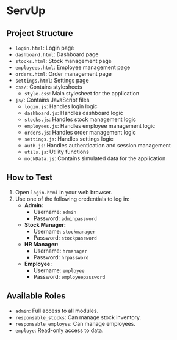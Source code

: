 # ServUp

## Project Structure

- `login.html`: Login page
- `dashboard.html`: Dashboard page
- `stocks.html`: Stock management page
- `employees.html`: Employee management page
- `orders.html`: Order management page
- `settings.html`: Settings page
- `css/`: Contains stylesheets
  - `style.css`: Main stylesheet for the application
- `js/`: Contains JavaScript files
  - `login.js`: Handles login logic
  - `dashboard.js`: Handles dashboard logic
  - `stocks.js`: Handles stock management logic
  - `employees.js`: Handles employee management logic
  - `orders.js`: Handles order management logic
  - `settings.js`: Handles settings logic
  - `auth.js`: Handles authentication and session management
  - `utils.js`: Utility functions
  - `mockData.js`: Contains simulated data for the application

## How to Test

1. Open `login.html` in your web browser.
2. Use one of the following credentials to log in:
    - **Admin:**
        - Username: `admin`
        - Password: `adminpassword`
    - **Stock Manager:**
        - Username: `stockmanager`
        - Password: `stockpassword`
    - **HR Manager:**
        - Username: `hrmanager`
        - Password: `hrpassword`
    - **Employee:**
        - Username: `employee`
        - Password: `employeepassword`

## Available Roles

- `admin`: Full access to all modules.
- `responsable_stocks`: Can manage stock inventory.
- `responsable_employes`: Can manage employees.
- `employe`: Read-only access to data. 